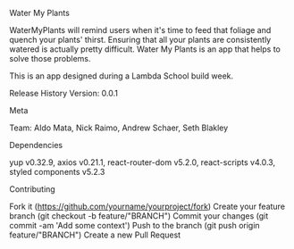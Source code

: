 Water My Plants

WaterMyPlants will remind users when it's time to feed that foliage and quench your plants' thirst. Ensuring that all your plants are consistently watered is actually pretty difficult. Water My Plants is an app that helps to solve those problems.

This is an app designed during a Lambda School build week.

Release History Version: 0.0.1

Meta

Team: Aldo Mata, Nick Raimo, Andrew Schaer, Seth Blakley

Dependencies

yup v0.32.9, axios v0.21.1, react-router-dom v5.2.0, react-scripts v4.0.3, styled components v5.2.3

Contributing

Fork it (https://github.com/yourname/yourproject/fork) Create your feature branch (git checkout -b feature/"BRANCH") Commit your changes (git commit -am 'Add some context') Push to the branch (git push origin feature/"BRANCH") Create a new Pull Request
